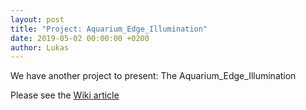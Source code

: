 ```yaml
---
layout: post
title: "Project: Aquarium_Edge_Illumination"
date: 2019-05-02 00:00:00 +0200
author: Lukas
---
```

We have another project to present: The Aquarium_Edge_Illumination

Please see the [Wiki article](https://wiki.comakingspace.de/Project:Aquarium_Edge_Illumination)